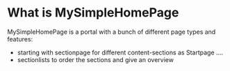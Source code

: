 # What is MySimpleHomePage

MySimpleHomePage is a portal with a bunch of different page types and features:

- starting with sectionpage for different content-sections as Startpage ....
- sectionlists to order the sections and give an overview
